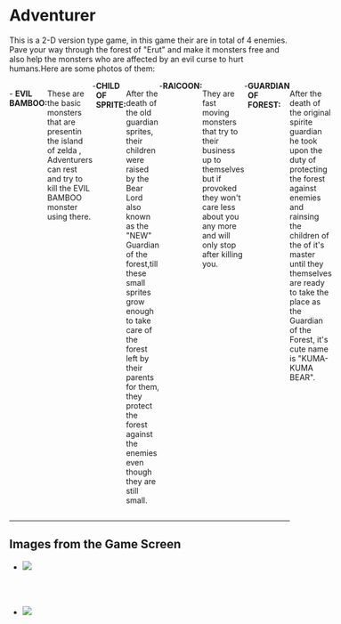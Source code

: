 # Adventurer

This is a 2-D version type game, in this game their are in total of 4 enemies. Pave your way through the forest of "Erut" and make it monsters free and also help the monsters who are affected by an evil curse to hurt humans.Here are some photos of them:<br>
<div style="align-item:center;display:flex">
  <div><img src="https://github.com/praTeek271/Adventurer/blob/master/project/graphics/test/banner2.png"></div>
  <p>
      - <b>EVIL BAMBOO:</b> <p>These are the basic monsters that are presentin the island of zelda , Adventurers can rest and try to kill the EVIL BAMBOO monster using there. </p>
   - <b>CHILD OF SPRITE:</b><p>After the death of the old guardian sprites, their children were raised by the Bear Lord also known as the "NEW" Guardian of the forest,till these small sprites grow enough to take care of the forest left by their parents for them, they  protect the forest against the enemies even though they are still small. </p>
   - <b>RAICOON:</b><p>They are fast moving monsters that try to their business up to themselves but if provoked they won't care less about you any more and will only stop after killing you.</p>
   -<b>GUARDIAN OF FOREST:</b><p>After the death of the original spirite guardian he took upon the duty of protecting the forest against enemies and rainsing the children of the of it's master until they themselves are ready to take the place as the Guardian of the Forest, it's cute name is "KUMA-KUMA BEAR".</p>
</div>
 
<hr>

## Images from the Game Screen

- <img src="https://github.com/praTeek271/Adventurer/blob/master/project/graphics/test/Screenshot%202022-10-15%20181226.png">

<br><br>

- <img src="https://github.com/praTeek271/Adventurer/blob/master/project/graphics/test/Screenshot%202022-10-15%20182040.png">
